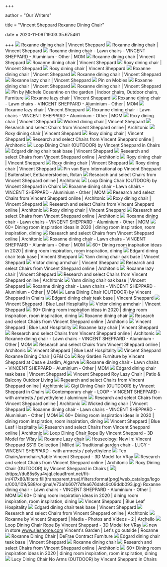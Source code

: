+++
        
author = "Our Writers"
        
title = "Vincent Sheppard Roxanne Dining Chair"
        
date = 2020-11-09T19:03:35.675461
        
+++
[ ![](https://www.vincentsheppard.com/files/attachments/.141/wl1200hp1200q85_roxannedc_ThumbnailHoverPortrait_800x1000.jpg)](https://www.vincentsheppard.com/files/attachments/.141/wl1200hp1200q85_roxannedc_ThumbnailHoverPortrait_800x1000.jpg) Roxanne dining chair | Vincent Sheppard
[ ![](https://www.vincentsheppard.com/files/attachments/.432/w520h650zcZCq85_VincentSheppard_RoxanneDC_Extra_800x1000_72DPI.png)](https://www.vincentsheppard.com/files/attachments/.432/w520h650zcZCq85_VincentSheppard_RoxanneDC_Extra_800x1000_72DPI.png) Roxanne dining chair | Vincent Sheppard
[ ![](https://du85s6yu4vjql.cloudfront.net/fit-in/1000x1000/pictures/images/000/306/287/original/55ec4fcf5955355730627cbfc3372ce9.jpg)](https://du85s6yu4vjql.cloudfront.net/fit-in/1000x1000/pictures/images/000/306/287/original/55ec4fcf5955355730627cbfc3372ce9.jpg) Roxanne dining chair - Lawn chairs - VINCENT SHEPPARD - Aluminium - Other |  MOM
[ ![](https://www.vincentsheppard.com/files/attachments/.2476/w800h1000zcZCq85_vincent-sheppard-roxanne-dining-chair-black-bernard.png)](https://www.vincentsheppard.com/files/attachments/.2476/w800h1000zcZCq85_vincent-sheppard-roxanne-dining-chair-black-bernard.png) Roxanne dining chair | Vincent Sheppard
[ ![](https://www.vincentsheppard.com/files/attachments/.1804/w400h500zcZCq85_vincent-sheppard-roxanne-dining-chair-black.jpg)](https://www.vincentsheppard.com/files/attachments/.1804/w400h500zcZCq85_vincent-sheppard-roxanne-dining-chair-black.jpg) Roxanne dining chair | Vincent Sheppard
[ ![](https://www.vincentsheppard.com/files/attachments/.920/w520h650zcZCq85_vincent-sheppard-roxy-dining-chair-camel.png)](https://www.vincentsheppard.com/files/attachments/.920/w520h650zcZCq85_vincent-sheppard-roxy-dining-chair-camel.png) Roxy dining chair | Vincent Sheppard
[ ![](https://www.vincentsheppard.com/files/attachments/.2445/w800h1000zcZCq85_vincent-sheppard-roxy-dining-chair-black.jpg)](https://www.vincentsheppard.com/files/attachments/.2445/w800h1000zcZCq85_vincent-sheppard-roxy-dining-chair-black.jpg) Roxy dining chair | Vincent Sheppard
[ ![](https://www.vincentsheppard.com/files/attachments/.1805/w400h500zcZCq85_vincent-sheppard-roxanne-dining-chair-black-bernard-dining-table.jpg)](https://www.vincentsheppard.com/files/attachments/.1805/w400h500zcZCq85_vincent-sheppard-roxanne-dining-chair-black-bernard-dining-table.jpg) Roxanne dining chair | Vincent Sheppard
[ ![](https://www.vincentsheppard.com/files/attachments/.3552/w500q85_vincent-sheppard-roxanne-dining-chair-dimensions.jpg)](https://www.vincentsheppard.com/files/attachments/.3552/w500q85_vincent-sheppard-roxanne-dining-chair-dimensions.jpg) Roxanne dining chair | Vincent Sheppard
[ ![](https://www.vincentsheppard.com/files/attachments/.2552/w400h500zcZCq85_VincentSheppard_Roxanne_Thumbnail_800x1000_72DPI.png)](https://www.vincentsheppard.com/files/attachments/.2552/w400h500zcZCq85_VincentSheppard_Roxanne_Thumbnail_800x1000_72DPI.png) Roxanne lazy chair | Vincent Sheppard
[ ![](https://i.pinimg.com/736x/6d/b2/0f/6db20f7d37b3f7a652601a5939e39394.jpg)](https://i.pinimg.com/736x/6d/b2/0f/6db20f7d37b3f7a652601a5939e39394.jpg) Pin on Mobles
[ ![](https://www.vincentsheppard.com/files/attachments/.2475/w800h1000zcZCq85_vincent-sheppard-roxanne-dining-chair-black.png)](https://www.vincentsheppard.com/files/attachments/.2475/w800h1000zcZCq85_vincent-sheppard-roxanne-dining-chair-black.png) Roxanne dining chair | Vincent Sheppard
[ ![](https://www.vincentsheppard.com/files/attachments/.1810/w808h500zcZCq85_vincent-sheppard-roxanne-dining-chair-black-wicked-dining-table.jpg)](https://www.vincentsheppard.com/files/attachments/.1810/w808h500zcZCq85_vincent-sheppard-roxanne-dining-chair-black-wicked-dining-table.jpg) Roxanne dining chair | Vincent Sheppard
[ ![](https://i.pinimg.com/originals/4b/be/17/4bbe1702239b25733449d9d24c2125b6.jpg)](https://i.pinimg.com/originals/4b/be/17/4bbe1702239b25733449d9d24c2125b6.jpg) Pin by Michele Cosentino on the garden | Indoor chairs, Outdoor chairs,  Furniture
[ ![](https://www.vincentsheppard.com/files/attachments/.602/w800h1000zcZCq85_vincent-sheppard-roxanne-lazy-chair-black.png)](https://www.vincentsheppard.com/files/attachments/.602/w800h1000zcZCq85_vincent-sheppard-roxanne-lazy-chair-black.png) Roxanne lazy chair | Vincent Sheppard
[ ![](https://du85s6yu4vjql.cloudfront.net/387x280/pictures/images/000/490/258/original/819e5dee6fa52b0b154fad8b9e95cb56.jpg)](https://du85s6yu4vjql.cloudfront.net/387x280/pictures/images/000/490/258/original/819e5dee6fa52b0b154fad8b9e95cb56.jpg) Roxanne dining chair - Lawn chairs - VINCENT SHEPPARD - Aluminium - Other |  MOM
[ ![](https://www.vincentsheppard.com/files/attachments/.962/w520h650zcZCq85_VincentSheppard_RoxanneLC_main_800x1000_72DPI.png)](https://www.vincentsheppard.com/files/attachments/.962/w520h650zcZCq85_VincentSheppard_RoxanneLC_main_800x1000_72DPI.png) Roxanne lazy chair | Vincent Sheppard
[ ![](https://du85s6yu4vjql.cloudfront.net/387x280/pictures/images/000/304/567/original/8b1ca02796076097ec4188c707ace534.jpg)](https://du85s6yu4vjql.cloudfront.net/387x280/pictures/images/000/304/567/original/8b1ca02796076097ec4188c707ace534.jpg) Roxanne dining chair - Lawn chairs - VINCENT SHEPPARD - Aluminium - Other |  MOM
[ ![](https://www.vincentsheppard.com/files/attachments/.2399/w400h500zcZCq85_vincent-sheppard-roxy-dining-chair-black.png)](https://www.vincentsheppard.com/files/attachments/.2399/w400h500zcZCq85_vincent-sheppard-roxy-dining-chair-black.png) Roxy dining chair | Vincent Sheppard
[ ![](https://www.vincentsheppard.com/files/attachments/.440/w520h650zcZCq85_VincentSheppard_WickedDC_Thumbnail_800x1000_72DPI.png)](https://www.vincentsheppard.com/files/attachments/.440/w520h650zcZCq85_VincentSheppard_WickedDC_Thumbnail_800x1000_72DPI.png) Wicked dining chair | Vincent Sheppard
[ ![](https://image.architonic.com/pro1-3/20069666/joe-dining-chair-steel-a-base-2-pro-sq-arcit18.jpg)](https://image.architonic.com/pro1-3/20069666/joe-dining-chair-steel-a-base-2-pro-sq-arcit18.jpg) Research and select Chairs from Vincent Sheppard online | Architonic
[ ![](https://www.vincentsheppard.com/files/attachments/.3820/w400h500zcZCq85_Template_foto_s_productoverzicht_Portrait_800x1000_JB.jpg)](https://www.vincentsheppard.com/files/attachments/.3820/w400h500zcZCq85_Template_foto_s_productoverzicht_Portrait_800x1000_JB.jpg) Roxy dining chair | Vincent Sheppard
[ ![](https://www.vincentsheppard.com/files/attachments/.3653/w500q85_vincent-sheppard-roxy-dining-chair-dimensions.jpg)](https://www.vincentsheppard.com/files/attachments/.3653/w500q85_vincent-sheppard-roxy-dining-chair-dimensions.jpg) Roxy dining chair | Vincent Sheppard
[ ![](https://image.architonic.com/pro1-3/20069617/gipsy-dining-chair-black-base-black-2-pro-sq-arcit18.jpg)](https://image.architonic.com/pro1-3/20069617/gipsy-dining-chair-black-base-black-2-pro-sq-arcit18.jpg) Research and select Chairs from Vincent Sheppard online | Architonic
[ ![](https://static.eporta.com/media/vincent-sheppard-loop-dining-chair-1216-1520505990780-1284.jpg)](https://static.eporta.com/media/vincent-sheppard-loop-dining-chair-1216-1520505990780-1284.jpg) Loop Dining Chair (OUTDOOR) by Vincent Sheppard in Chairs
[ ![](https://www.vincentsheppard.com/files/attachments/.357/w520h650zcZCq85_VincentSheppard_Edgard_Thumbnail_800x1000_72DPI.png)](https://www.vincentsheppard.com/files/attachments/.357/w520h650zcZCq85_VincentSheppard_Edgard_Thumbnail_800x1000_72DPI.png) Edgard dining chair teak base | Vincent Sheppard
[ ![](https://image.architonic.com/pro1-3/20069575/avril-hb-dining-chair-black-wood-base-1-pro-sq-arcit18.jpg)](https://image.architonic.com/pro1-3/20069575/avril-hb-dining-chair-black-wood-base-1-pro-sq-arcit18.jpg) Research and select Chairs from Vincent Sheppard online | Architonic
[ ![](https://www.vincentsheppard.com/files/attachments/.956/w400h500zcZCq85_VincentSheppard_RoccoLC_Black_Front_Thumbnail_800x1000_72dpi.png)](https://www.vincentsheppard.com/files/attachments/.956/w400h500zcZCq85_VincentSheppard_RoccoLC_Black_Front_Thumbnail_800x1000_72dpi.png) Roxy dining chair | Vincent Sheppard
[ ![](https://www.vincentsheppard.com/files/attachments/.2446/w800h1000zcZCq85_vincent-sheppard-roxy-dining-chair-camel.jpg)](https://www.vincentsheppard.com/files/attachments/.2446/w800h1000zcZCq85_vincent-sheppard-roxy-dining-chair-camel.jpg) Roxy dining chair | Vincent Sheppard
[ ![](https://www.vincentsheppard.com/files/attachments/.3944/w1400h300zcZCq85_VincentSheppard_Project_Alto_Roy_Header_1920x1080.jpg)](https://www.vincentsheppard.com/files/attachments/.3944/w1400h300zcZCq85_VincentSheppard_Project_Alto_Roy_Header_1920x1080.jpg) Roxy dining chair | Vincent Sheppard
[ ![](https://i.pinimg.com/736x/a5/2c/19/a52c19de94e4274e2cbf88f76ef65cdb.jpg)](https://i.pinimg.com/736x/a5/2c/19/a52c19de94e4274e2cbf88f76ef65cdb.jpg) Pin van Buro International op Vincent Sheppard | Buitenstoel,  Eetkamerstoelen, Rotan
[ ![](https://image.architonic.com/pro1-3/20069741/lucy-dining-chair-1-pro-sq-arcit18.jpg)](https://image.architonic.com/pro1-3/20069741/lucy-dining-chair-1-pro-sq-arcit18.jpg) Research and select Chairs from Vincent Sheppard online | Architonic
[ ![](https://static.eporta.com/media/vincent-sheppard-gipsy-dining-chair-1098-1520494402472-9681__t__1520494402.jpg?q=80&w=437.5)](https://static.eporta.com/media/vincent-sheppard-gipsy-dining-chair-1098-1520494402472-9681__t__1520494402.jpg?q=80&w=437.5) Loop Dining Chair (OUTDOOR) by Vincent Sheppard in Chairs
[ ![](https://du85s6yu4vjql.cloudfront.net/387x280/pictures/images/000/308/108/original/dfa18385f725683818bd4e78e4473a68.jpg)](https://du85s6yu4vjql.cloudfront.net/387x280/pictures/images/000/308/108/original/dfa18385f725683818bd4e78e4473a68.jpg) Roxanne dining chair - Lawn chairs - VINCENT SHEPPARD - Aluminium - Other |  MOM
[ ![](https://image.architonic.com/pro1-3/20109527/titus-diningchair-productimage-1-2-200224-pro-sq-arcit18.jpg)](https://image.architonic.com/pro1-3/20109527/titus-diningchair-productimage-1-2-200224-pro-sq-arcit18.jpg) Research and select Chairs from Vincent Sheppard online | Architonic
[ ![](https://www.vincentsheppard.com/files/attachments/.1142/wl1200hp1200q85_VincentSheppard_RoxyDiningChair_Thumbnail_800x1000_72DPI.png)](https://www.vincentsheppard.com/files/attachments/.1142/wl1200hp1200q85_VincentSheppard_RoxyDiningChair_Thumbnail_800x1000_72DPI.png) Roxy dining chair | Vincent Sheppard
[ ![](https://image.architonic.com/pro1-3/20069625/gipsy-lena-dining-chair-steel-a-base-black-1-pro-sq-arcit18.jpg)](https://image.architonic.com/pro1-3/20069625/gipsy-lena-dining-chair-steel-a-base-black-1-pro-sq-arcit18.jpg) Research and select Chairs from Vincent Sheppard online | Architonic
[ ![](https://www.vincentsheppard.com/files/attachments/.599/w400h500zcZCq85_vincent-sheppard-roy-cocoon-black.png)](https://www.vincentsheppard.com/files/attachments/.599/w400h500zcZCq85_vincent-sheppard-roy-cocoon-black.png) Roxy dining chair | Vincent Sheppard
[ ![](https://image.architonic.com/pro1-3/20069619/gipsy-dining-chair-stainless-steel-base-old-lace-1-pro-sq-arcit18.jpg)](https://image.architonic.com/pro1-3/20069619/gipsy-dining-chair-stainless-steel-base-old-lace-1-pro-sq-arcit18.jpg) Research and select Chairs from Vincent Sheppard online | Architonic
[ ![](https://du85s6yu4vjql.cloudfront.net/387x280/pictures/images/000/306/143/original/f657169c2a04605fb224338f2c2e1bfb.jpeg)](https://du85s6yu4vjql.cloudfront.net/387x280/pictures/images/000/306/143/original/f657169c2a04605fb224338f2c2e1bfb.jpeg) Roxanne dining chair - Lawn chairs - VINCENT SHEPPARD - Aluminium - Other |  MOM
[ ![](https://i.pinimg.com/originals/c0/29/3b/c0293bdb6185e4e9b97bf462b5a66670.jpg)](https://i.pinimg.com/originals/c0/29/3b/c0293bdb6185e4e9b97bf462b5a66670.jpg) 60+ Dining room inspiration ideas in 2020 | dining room inspiration, room  inspiration, dining
[ ![](https://image.architonic.com/pro1-3/20069831/yann-dining-chair-steel-a-base-pro-sq-arcit18.jpg)](https://image.architonic.com/pro1-3/20069831/yann-dining-chair-steel-a-base-pro-sq-arcit18.jpg) Research and select Chairs from Vincent Sheppard online | Architonic
[ ![](https://du85s6yu4vjql.cloudfront.net/387x280/pictures/images/000/306/293/original/157321f85eaf49bf744e932d4600fab1.jpg)](https://du85s6yu4vjql.cloudfront.net/387x280/pictures/images/000/306/293/original/157321f85eaf49bf744e932d4600fab1.jpg) Roxanne dining chair - Lawn chairs - VINCENT SHEPPARD - Aluminium - Other |  MOM
[ ![](https://i.pinimg.com/236x/57/9e/d3/579ed3f4a52faa8a2f8255e9d259f274.jpg)](https://i.pinimg.com/236x/57/9e/d3/579ed3f4a52faa8a2f8255e9d259f274.jpg) 60+ Dining room inspiration ideas in 2020 | dining room inspiration, room  inspiration, dining
[ ![](https://www.vincentsheppard.com/files/attachments/.4322/w800h1000zcZCq85_vincent-sheppard-edgard-dining-chair-teak-base-black.jpg)](https://www.vincentsheppard.com/files/attachments/.4322/w800h1000zcZCq85_vincent-sheppard-edgard-dining-chair-teak-base-black.jpg) Edgard dining chair teak base | Vincent Sheppard
[ ![](https://www.vincentsheppard.com/files/attachments/.3693/w500q85_vincent-sheppard-yann-dining-chair-black-wood-base.jpg)](https://www.vincentsheppard.com/files/attachments/.3693/w500q85_vincent-sheppard-yann-dining-chair-black-wood-base.jpg) Yann dining chair oak base | Vincent Sheppard
[ ![](https://www.vincentsheppard.com/files/attachments/.193/w400h500zcZCq85_VincentSheppard_Chester_Thumbnail_800x1000_72DPI.png)](https://www.vincentsheppard.com/files/attachments/.193/w400h500zcZCq85_VincentSheppard_Chester_Thumbnail_800x1000_72DPI.png) Victor dining armchair | Vincent Sheppard
[ ![](https://image.architonic.com/pro1-3/20069700/lily-dining-chair-black-wood-base-2-pro-sq-arcit18.jpg)](https://image.architonic.com/pro1-3/20069700/lily-dining-chair-black-wood-base-2-pro-sq-arcit18.jpg) Research and select Chairs from Vincent Sheppard online | Architonic
[ ![](https://www.vincentsheppard.com/files/attachments/.334/Camel_325x325.jpg)](https://www.vincentsheppard.com/files/attachments/.334/Camel_325x325.jpg) Roxanne lazy chair | Vincent Sheppard
[ ![](https://image.architonic.com/pro1-3/20069602/cruz-curly-dining-chair-black-1-pro-sq-arcit18.jpg)](https://image.architonic.com/pro1-3/20069602/cruz-curly-dining-chair-black-1-pro-sq-arcit18.jpg) Research and select Chairs from Vincent Sheppard online | Architonic
[ ![](https://www.vincentsheppard.com/files/attachments/.1754/w520h650zcZCq85_Vincent-Sheppard-Yann-dining-chair-oak-base.jpg)](https://www.vincentsheppard.com/files/attachments/.1754/w520h650zcZCq85_Vincent-Sheppard-Yann-dining-chair-oak-base.jpg) Yann dining chair oak base | Vincent Sheppard
[ ![](https://du85s6yu4vjql.cloudfront.net/387x280/pictures/images/000/304/540/original/14c83bc85e890ca771a222a31ec195af.jpg)](https://du85s6yu4vjql.cloudfront.net/387x280/pictures/images/000/304/540/original/14c83bc85e890ca771a222a31ec195af.jpg) Roxanne dining chair - Lawn chairs - VINCENT SHEPPARD - Aluminium - Other |  MOM
[ ![](https://static.eporta.com/media/vincent-sheppard-lena-gipsy-chair-1116-1520498578082-2000__t__1520498578.jpg)](https://static.eporta.com/media/vincent-sheppard-lena-gipsy-chair-1116-1520498578082-2000__t__1520498578.jpg) Lena Dining Chair (OUTDOOR) by Vincent Sheppard in Chairs
[ ![](https://www.vincentsheppard.com/files/attachments/.2420/w1608h1000zcZCq85_vincent-sheppard-Edgard-dining-chair-teak-base-bernard.png)](https://www.vincentsheppard.com/files/attachments/.2420/w1608h1000zcZCq85_vincent-sheppard-Edgard-dining-chair-teak-base-bernard.png) Edgard dining chair teak base | Vincent Sheppard
[ ![](https://blueleafmiami.com/sites/default/files/styles/4-wide_view_box__295x295_/public/images/products/1507-0.jpg?itok=4Yjkqdlq)](https://blueleafmiami.com/sites/default/files/styles/4-wide_view_box__295x295_/public/images/products/1507-0.jpg?itok=4Yjkqdlq) Vincent Sheppard | Blue Leaf Hospitality
[ ![](https://www.vincentsheppard.com/files/attachments/.554/w520h650zcZCq85_VincentSheppard_Victorfrontaal_800x1000_96DPI.png)](https://www.vincentsheppard.com/files/attachments/.554/w520h650zcZCq85_VincentSheppard_Victorfrontaal_800x1000_96DPI.png) Victor dining armchair | Vincent Sheppard
[ ![](https://i.pinimg.com/originals/c5/a3/e2/c5a3e2ce37740de129fa66cd0ef9aa78.jpg)](https://i.pinimg.com/originals/c5/a3/e2/c5a3e2ce37740de129fa66cd0ef9aa78.jpg) 60+ Dining room inspiration ideas in 2020 | dining room inspiration, room  inspiration, dining
[ ![](https://shop.storks.si/14635-medium_default/roxanne-dining-chair.jpg)](https://shop.storks.si/14635-medium_default/roxanne-dining-chair.jpg) Roxanne dining chair
[ ![](https://image.architonic.com/pro1-3/20069644/jack-dining-chair-black-wood-base-1-pro-sq-arcit18.jpg)](https://image.architonic.com/pro1-3/20069644/jack-dining-chair-black-wood-base-1-pro-sq-arcit18.jpg) Research and select Chairs from Vincent Sheppard online | Architonic
[ ![](https://blueleafmiami.com/sites/default/files/styles/4-wide_view_box__295x295_/public/images/products/1505-dc_photo_1.jpg?itok=LnJBYHi4)](https://blueleafmiami.com/sites/default/files/styles/4-wide_view_box__295x295_/public/images/products/1505-dc_photo_1.jpg?itok=LnJBYHi4) Vincent Sheppard | Blue Leaf Hospitality
[ ![](https://www.vincentsheppard.com/files/attachments/.2645/w1400h300zcZCq85_vincent-sheppard-CTA-lange-blok-stories.jpg)](https://www.vincentsheppard.com/files/attachments/.2645/w1400h300zcZCq85_vincent-sheppard-CTA-lange-blok-stories.jpg) Roxanne lazy chair | Vincent Sheppard
[ ![](https://image.architonic.com/pro1-3/20069628/gipsy-lena-dining-chair-teak-base-mocca-1-pro-sq-arcit18.jpg)](https://image.architonic.com/pro1-3/20069628/gipsy-lena-dining-chair-teak-base-mocca-1-pro-sq-arcit18.jpg) Research and select Chairs from Vincent Sheppard online | Architonic
[ ![](https://du85s6yu4vjql.cloudfront.net/387x280/pictures/images/000/201/388/original/61afc14baeefb4ff9aaa4099a011914b.jpg)](https://du85s6yu4vjql.cloudfront.net/387x280/pictures/images/000/201/388/original/61afc14baeefb4ff9aaa4099a011914b.jpg) Roxanne dining chair - Lawn chairs - VINCENT SHEPPARD - Aluminium - Other |  MOM
[ ![](https://image.architonic.com/pro1-3/20069782/roy-roxy-dining-chair-2-pro-sq-arcit18.jpg)](https://image.architonic.com/pro1-3/20069782/roy-roxy-dining-chair-2-pro-sq-arcit18.jpg) Research and select Chairs from Vincent Sheppard online | Architonic
[ ![](https://blueleafmiami.com/sites/default/files/styles/4-wide_view_box__295x295_/public/images/products/1922-0.jpg?itok=vs9C_PtX)](https://blueleafmiami.com/sites/default/files/styles/4-wide_view_box__295x295_/public/images/products/1922-0.jpg?itok=vs9C_PtX) Vincent Sheppard | Blue Leaf Hospitality
[ ![](https://www.gardenfurnitureandinteriors.co.uk/8354-large_default/vincent-sheppard-roxanne-dining-chair.jpg)](https://www.gardenfurnitureandinteriors.co.uk/8354-large_default/vincent-sheppard-roxanne-dining-chair.jpg) Vincent Sheppard Roxanne Dining Chair | GF&I Co
[ ![](https://casaejardim.pt/zimages/vincent_sheppard/roxy/rox_collection.jpg)](https://casaejardim.pt/zimages/vincent_sheppard/roxy/rox_collection.jpg) Roy Garden Furniture by Vincent Sheppard at Casa e Jardim, Algarve
[ ![](https://du85s6yu4vjql.cloudfront.net/387x280/pictures/images/000/004/998/original/9175848a61e82a04f220b24b5a231da2.jpg)](https://du85s6yu4vjql.cloudfront.net/387x280/pictures/images/000/004/998/original/9175848a61e82a04f220b24b5a231da2.jpg) Roxanne dining chair - Lawn chairs - VINCENT SHEPPARD - Aluminium - Other |  MOM
[ ![](https://www.vincentsheppard.com/files/attachments/.2487/w400h500zcZCq85_VincentSheppard_Lena_Thumbnail2_800x1000_72DPI.png)](https://www.vincentsheppard.com/files/attachments/.2487/w400h500zcZCq85_VincentSheppard_Lena_Thumbnail2_800x1000_72DPI.png) Edgard dining chair teak base | Vincent Sheppard
[ ![](https://www.patiobalconyoutdoor.com.au/wp-content/uploads/2018/11/Roy-Laxy-chair.jpg)](https://www.patiobalconyoutdoor.com.au/wp-content/uploads/2018/11/Roy-Laxy-chair.jpg) Vincent Sheppard Roy Lazy Chair | Patio & Balcony Outdoor Living
[ ![](https://image.architonic.com/pro1-3/20069740/lucy-dining-armchair-1-pro-sq-arcit18.jpg)](https://image.architonic.com/pro1-3/20069740/lucy-dining-armchair-1-pro-sq-arcit18.jpg) Research and select Chairs from Vincent Sheppard online | Architonic
[ ![](https://static.eporta.com/media/vincent-sheppard-gigi-chair-168-1524304576230-4555__c__.jpg)](https://static.eporta.com/media/vincent-sheppard-gigi-chair-168-1524304576230-4555__c__.jpg) Gigi Dining Chair (OUTDOOR) by Vincent Sheppard in Chairs
[ ![](https://img.archiexpo.com/images_ae/photo-g/8596-11639536.jpg)](https://img.archiexpo.com/images_ae/photo-g/8596-11639536.jpg) Contemporary chair - LOOP - VINCENT SHEPPARD - with armrests / polyethylene  / aluminum
[ ![](https://image.architonic.com/pro1-3/20069620/gipsy-edgard-dining-chair-steel-a-base-black-2-pro-sq-arcit18.jpg)](https://image.architonic.com/pro1-3/20069620/gipsy-edgard-dining-chair-steel-a-base-black-2-pro-sq-arcit18.jpg) Research and select Chairs from Vincent Sheppard online | Architonic
[ ![](https://www.vincentsheppard.com/files/attachments/.4861/w800h1000zcZCq85_Vincent-Sheppard-wicked-dining-chair-naturel.jpg)](https://www.vincentsheppard.com/files/attachments/.4861/w800h1000zcZCq85_Vincent-Sheppard-wicked-dining-chair-naturel.jpg) Wicked dining chair | Vincent Sheppard
[ ![](https://du85s6yu4vjql.cloudfront.net/387x280/pictures/images/000/139/036/original/5c0ba0caa967fc8f0c98febe0ed72790.jpg)](https://du85s6yu4vjql.cloudfront.net/387x280/pictures/images/000/139/036/original/5c0ba0caa967fc8f0c98febe0ed72790.jpg) Roxanne dining chair - Lawn chairs - VINCENT SHEPPARD - Aluminium - Other |  MOM
[ ![](https://i.pinimg.com/474x/2a/59/a2/2a59a288f7d3cf55a352c2492ea09007.jpg)](https://i.pinimg.com/474x/2a/59/a2/2a59a288f7d3cf55a352c2492ea09007.jpg) 60+ Dining room inspiration ideas in 2020 | dining room inspiration, room  inspiration, dining
[ ![](https://blueleafmiami.com/sites/default/files/styles/4-wide_view_box__295x295_/public/images/products/1928-dc_front.jpg?itok=FODWTWHP)](https://blueleafmiami.com/sites/default/files/styles/4-wide_view_box__295x295_/public/images/products/1928-dc_front.jpg?itok=FODWTWHP) Vincent Sheppard | Blue Leaf Hospitality
[ ![](https://image.architonic.com/pro1-3/20109511/mona-diningchairteak-01-2-200224-pro-sq-arcit18.jpg)](https://image.architonic.com/pro1-3/20109511/mona-diningchairteak-01-2-200224-pro-sq-arcit18.jpg) Research and select Chairs from Vincent Sheppard online | Architonic
[ ![](https://cgmood.com/storage/previews/05-2020/20943/20943-45842.jpg)](https://cgmood.com/storage/previews/05-2020/20943/20943-45842.jpg) Loop Dining Chair Rope By Vincent Sheppard - 3D Model for VRay
[ ![](https://shop.storks.si/14642-large_default/roxanne-lazy-chair.jpg)](https://shop.storks.si/14642-large_default/roxanne-lazy-chair.jpg) Roxanne Lazy chair
[ ![](https://images.milled.com/2019-06-12/SNqOpa0IeBjRx4TZ/r34UzswWNch-.png)](https://images.milled.com/2019-06-12/SNqOpa0IeBjRx4TZ/r34UzswWNch-.png) Houseology: New In: Vincent Sheppard SS19 Collection | Milled
[ ![](https://img.archiexpo.com/images_ae/photo-g/8596-11639710.jpg)](https://img.archiexpo.com/images_ae/photo-g/8596-11639710.jpg) Traditional garden chair - LUCY - VINCENT SHEPPARD - with armrests /  polyethylene
[ ![](https://cgmood.com/storage/previews/04-2020/18983/18983-41163.jpg)](https://cgmood.com/storage/previews/04-2020/18983/18983-41163.jpg) Teo Chairs/armchairs/table Vincent Sheppard - 3D Model for VRay
[ ![](https://image.architonic.com/pro1-3/20069556/ateliern7-teo-dining-armchair-upholstered-2-pro-sq-arcit18.jpg)](https://image.architonic.com/pro1-3/20069556/ateliern7-teo-dining-armchair-upholstered-2-pro-sq-arcit18.jpg) Research and select Chairs from Vincent Sheppard online | Architonic
[ ![](https://static.eporta.com/media/vincent-sheppard-roxy-dining-chair-615-1520487622874-2497.JPG)](https://static.eporta.com/media/vincent-sheppard-roxy-dining-chair-615-1520487622874-2497.JPG) Roxy Dining Chair (OUTDOOR) by Vincent Sheppard in Chairs
[ ![](https://du85s6yu4vjql.cloudfront.net/fit-in/417x80/filters:fill(transparent,true)/filters:format(png)/web_catalogs/logos/000/109/588/original/e73a1b607f7dfea676dafc9c09ddb093.jpg)](https://du85s6yu4vjql.cloudfront.net/fit-in/417x80/filters:fill(transparent,true)/filters:format(png)/web_catalogs/logos/000/109/588/original/e73a1b607f7dfea676dafc9c09ddb093.jpg) Roxanne dining chair - Lawn chairs - VINCENT SHEPPARD - Aluminium - Other |  MOM
[ ![](https://i.pinimg.com/originals/ee/1d/c5/ee1dc5c7f42c6de2dea65f5128f45bf4.jpg)](https://i.pinimg.com/originals/ee/1d/c5/ee1dc5c7f42c6de2dea65f5128f45bf4.jpg) 60+ Dining room inspiration ideas in 2020 | dining room inspiration, room  inspiration, dining
[ ![](https://blueleafmiami.com/sites/default/files/styles/4-wide_view_box__295x295_/public/images/products/1900-dc.jpg?itok=qgJ4zfpn)](https://blueleafmiami.com/sites/default/files/styles/4-wide_view_box__295x295_/public/images/products/1900-dc.jpg?itok=qgJ4zfpn) Vincent Sheppard | Blue Leaf Hospitality
[ ![](https://www.vincentsheppard.com/files/attachments/.4543/w808h500zcZCq85_VincentSheppard_Bernarddiningtable_thumbnail_Landscape_1616x1000.jpg)](https://www.vincentsheppard.com/files/attachments/.4543/w808h500zcZCq85_VincentSheppard_Bernarddiningtable_thumbnail_Landscape_1616x1000.jpg) Edgard dining chair teak base | Vincent Sheppard
[ ![](https://image.architonic.com/pro1-3/20069752/melissa-dining-chair-pro-sq-arcit18.jpg)](https://image.architonic.com/pro1-3/20069752/melissa-dining-chair-pro-sq-arcit18.jpg) Research and select Chairs from Vincent Sheppard online | Architonic
[ ![](https://archello.s3.eu-central-1.amazonaws.com/images/2017/06/23/Roxanne-2.1507038753.4255.jpg)](https://archello.s3.eu-central-1.amazonaws.com/images/2017/06/23/Roxanne-2.1507038753.4255.jpg) Roxanne by Vincent Sheppard | Media - Photos and Videos - 2 | Archello
[ ![](https://cgmood.com/storage/previews/05-2020/20943/20943.jpg)](https://cgmood.com/storage/previews/05-2020/20943/20943.jpg) Loop Dining Chair Rope By Vincent Sheppard - 3D Model for VRay
[ ![](https://i.pinimg.com/originals/20/f6/50/20f650dc53eaa4bc9fcbf07f117f1fbd.jpg)](https://i.pinimg.com/originals/20/f6/50/20f650dc53eaa4bc9fcbf07f117f1fbd.jpg) new in store www.sieshome.com Vincent's Garden | Let's go outside | Roxanne
[ ![](https://defrae.com/wp-content/uploads/2020/04/Roxy-Outdoor-Dining-Chair-Vincent-Sheppard-at-DeFrae-Contract-Furniture-Black-In-Situ.jpg)](https://defrae.com/wp-content/uploads/2020/04/Roxy-Outdoor-Dining-Chair-Vincent-Sheppard-at-DeFrae-Contract-Furniture-Black-In-Situ.jpg) Roxanne Dining Chair | DeFrae Contract Furniture
[ ![](https://www.vincentsheppard.com/files/attachments/.3558/w500q85_vincent-sheppard-Edgard-dining-chair-teak-dimensions.jpg)](https://www.vincentsheppard.com/files/attachments/.3558/w500q85_vincent-sheppard-Edgard-dining-chair-teak-dimensions.jpg) Edgard dining chair teak base | Vincent Sheppard
[ ![](https://shop.storks.si/14637-medium_default/roxanne-dining-chair.jpg)](https://shop.storks.si/14637-medium_default/roxanne-dining-chair.jpg) Roxanne dining chair
[ ![](https://image.architonic.com/pro1-3/20069568/avril-dining-chair-black-cantilever-base-1-pro-sq-arcit18.jpg)](https://image.architonic.com/pro1-3/20069568/avril-dining-chair-black-cantilever-base-1-pro-sq-arcit18.jpg) Research and select Chairs from Vincent Sheppard online | Architonic
[ ![](https://i.pinimg.com/originals/fc/d0/15/fcd0150d59bb9d792f352da48e60a044.jpg)](https://i.pinimg.com/originals/fc/d0/15/fcd0150d59bb9d792f352da48e60a044.jpg) 60+ Dining room inspiration ideas in 2020 | dining room inspiration, room  inspiration, dining
[ ![](https://static.eporta.com/media/vincent-sheppard-lucy-dining-chair-no-arms-441-1520573204306-5677.jpg)](https://static.eporta.com/media/vincent-sheppard-lucy-dining-chair-no-arms-441-1520573204306-5677.jpg) Lucy Dining Chair No Arms (OUTDOOR) by Vincent Sheppard in Chairs
